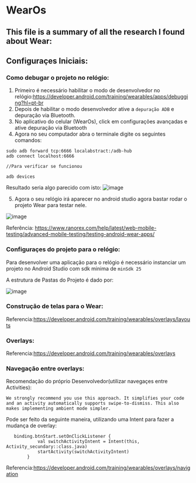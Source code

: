 # WearOs

## This file is a summary of all the research I found about Wear:

## Configuraçes Iniciais:

### Como debugar o projeto no relógio:
1. Primeiro é necessário habilitar o modo de desenvolvedor no relógio:https://developer.android.com/training/wearables/apps/debugging?hl=pt-br
2. Depois de habilitar o modo desenvolvedor ative a ```depuração ADB```  e depuração via Bluetooth.
3. No aplicativo do celular (WearOs), click em configurações avançadas e ative depuração via Bluetooth
4. Agora no seu computador abra o terminale digite os seguintes comandos:
```
sudo adb forward tcp:6666 localabstract:/adb-hub
adb connect localhost:6666

//Para verificar se funcionou

adb devices
```
Resultado seria algo parecido com isto:
![image](https://user-images.githubusercontent.com/38574345/140073077-b5ec7ff7-3f76-4a08-bfc3-dca88ccfb5fc.png)

5. Agora o seu relógio irá aparecer no android studio agora bastar rodar o projeto Wear para testar nele.

![image](https://user-images.githubusercontent.com/38574345/140073513-c6b7ec6f-640c-4591-9e54-eb685135de59.png)

Referência: https://www.ranorex.com/help/latest/web-mobile-testing/advanced-mobile-testing/testing-android-wear-apps/

### Configuraçes do projeto para o relógio:

Para desenvolver uma aplicação para o relógio é necessário instanciar um projeto no Android Studio com sdk minima de ```minSdk 25```

A estrutura de Pastas do Projeto é dado por:

![image](https://user-images.githubusercontent.com/38574345/140073844-98bed839-edfc-45c1-9218-aa9f433bcd11.png)

### Construção de telas para o Wear:
Referencia:https://developer.android.com/training/wearables/overlays/layouts

### Overlays:
Referencia:https://developer.android.com/training/wearables/overlays

### Navegação entre overlays:
Recomendação do próprio Desenvolvedor(utilizar navegaçes entre Activities):
```
We strongly recommend you use this approach. It simplifies your code and an activity automatically supports swipe-to-dismiss. This also makes implementing ambient mode simpler.
```
Pode ser feito da seguinte maneira, utilizando uma Intent para fazer a mudança de overlay:
```
   binding.btnStart.setOnClickListener {
            val switchActivityIntent = Intent(this, Activity_secundary::class.java)
            startActivity(switchActivityIntent)
        }
```

Referencia:https://developer.android.com/training/wearables/overlays/navigation







